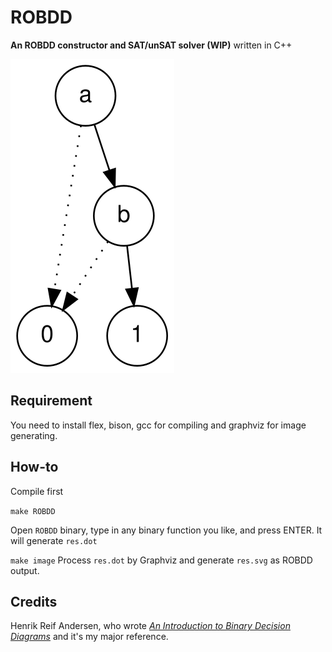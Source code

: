 # ROBDD

**An ROBDD constructor and SAT/unSAT solver (WIP)** written in C++

<img src="./example.svg" style="margin-left:auro;margin-right:auto">

## Requirement

You need to install flex, bison, gcc for compiling and graphviz for image generating.

## How-to

Compile first

`make ROBDD`

Open `ROBDD` binary, type in any binary function you like, and press ENTER. It will generate `res.dot`

`make image` Process `res.dot` by Graphviz and generate `res.svg` as ROBDD output.

## Credits

Henrik Reif Andersen, who wrote *[An Introduction to Binary Decision Diagrams](https://www.cs.utexas.edu/~isil/cs389L/bdd.pdf)* and it's my major reference.